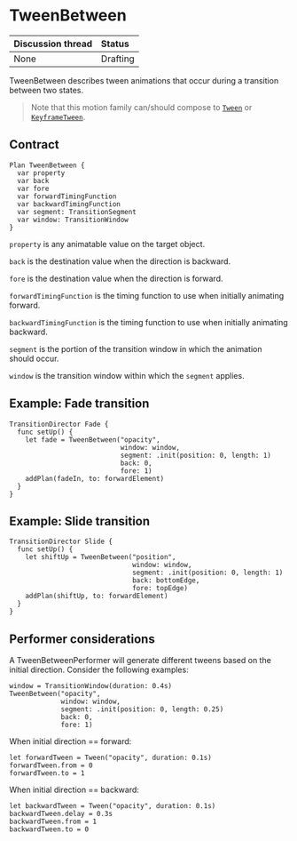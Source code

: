 # TweenBetween

| Discussion thread | Status |
|:------------------|:-------|
| None | Drafting |

TweenBetween describes tween animations that occur during a transition between two states.

> Note that this motion family can/should compose to [`Tween`](Tween.md) or [`KeyframeTween`](KeyframeTween.md).

## Contract

```
Plan TweenBetween {
  var property
  var back
  var fore
  var forwardTimingFunction
  var backwardTimingFunction
  var segment: TransitionSegment
  var window: TransitionWindow
}
```

`property` is any animatable value on the target object.

`back` is the destination value when the direction is backward.

`fore` is the destination value when the direction is forward.

`forwardTimingFunction` is the timing function to use when initially animating forward.

`backwardTimingFunction` is the timing function to use when initially animating backward.

`segment` is the portion of the transition window in which the animation should occur.

`window` is the transition window within which the `segment` applies.

## Example: Fade transition

    TransitionDirector Fade {
      func setUp() {
        let fade = TweenBetween("opacity",
                                window: window,
                                segment: .init(position: 0, length: 1)
                                back: 0,
                                fore: 1)
        addPlan(fadeIn, to: forwardElement)
      }
    }

## Example: Slide transition

    TransitionDirector Slide {
      func setUp() {
        let shiftUp = TweenBetween("position",
                                   window: window,
                                   segment: .init(position: 0, length: 1)
                                   back: bottomEdge,
                                   fore: topEdge)
        addPlan(shiftUp, to: forwardElement)
      }
    }

## Performer considerations

A TweenBetweenPerformer will generate different tweens based on the initial direction. Consider the following examples:

```
window = TransitionWindow(duration: 0.4s)
TweenBetween("opacity",
             window: window,
             segment: .init(position: 0, length: 0.25)
             back: 0,
             fore: 1)
```

When initial direction == forward:

```
let forwardTween = Tween("opacity", duration: 0.1s)
forwardTween.from = 0
forwardTween.to = 1
```

When initial direction == backward:

```
let backwardTween = Tween("opacity", duration: 0.1s)
backwardTween.delay = 0.3s
backwardTween.from = 1
backwardTween.to = 0
```
